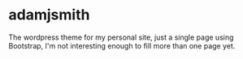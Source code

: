 adamjsmith
===============
The wordpress theme for my personal site, just a single page using Bootstrap, I'm not interesting enough to fill more than one page yet.